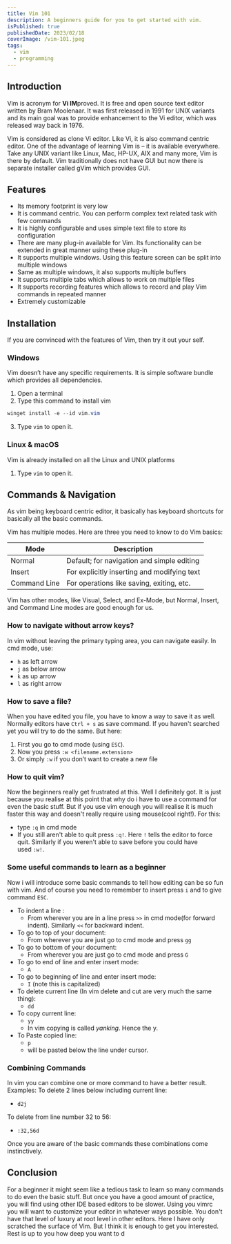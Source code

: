 ```yaml
---
title: Vim 101
description: A beginners guide for you to get started with vim.
isPublished: true
publishedDate: 2023/02/18
coverImage: /vim-101.jpeg
tags:
  - vim
  - programming
---
```


## Introduction
Vim is acronym for **Vi IM**proved. It is free and open source text editor written by Bram Moolenaar. It was first released in 1991 for UNIX variants and its main goal was to provide enhancement to the Vi editor, which was released way back in 1976.

Vim is considered as clone Vi editor. Like Vi, it is also command centric editor. One of the advantage of learning Vim is – it is available everywhere. Take any UNIX variant like Linux, Mac, HP-UX, AIX and many more, Vim is there by default. Vim traditionally does not have GUI but now there is separate installer called gVim which provides GUI.

## Features
- Its memory footprint is very low
- It is command centric. You can perform complex text related task with few commands
- It is highly configurable and uses simple text file to store its configuration
- There are many plug-in available for Vim. Its functionality can be extended in great manner using these plug-in
- It supports multiple windows. Using this feature screen can be split into multiple windows
- Same as multiple windows, it also supports multiple buffers
- It supports multiple tabs which allows to work on multiple files
- It supports recording features which allows to record and play Vim commands in repeated manner
- Extremely customizable

## Installation
If you are convinced with the features of Vim, then try it out your self.

### Windows
Vim doesn’t have any specific requirements. It is simple software bundle which provides all dependencies.
1.  Open a terminal
2.  Type this command to install vim
```powershell
winget install -e --id vim.vim
```
3.  Type `vim` to open it.

### Linux & macOS
Vim is already installed on all the Linux and UNIX platforms
1.  Type `vim` to open it.

## Commands & Navigation
As vim being keyboard centric editor, it basically has keyboard shortcuts for basically all the basic commands.

Vim has multiple modes. Here are three you need to know to do Vim basics:

| Mode         | Description                                 |
| ------------ | ------------------------------------------- |
| Normal       | Default; for navigation and simple editing  |
| Insert       | For explicitly inserting and modifying text |
| Command Line | For operations like saving, exiting, etc.   |

Vim has other modes, like Visual, Select, and Ex-Mode, but Normal, Insert, and Command Line modes are good enough for us.

### How to navigate without arrow keys?
In vim without leaving the primary typing area, you can navigate easily. In cmd mode, use:
- `h` as left arrow
- `j` as below arrow
- `k` as up arrow
- `l` as right arrow

### How to save a file?
When you have edited you file, you have to know a way to save it as well. Normally editors have `Ctrl + s` as save command. If you haven't searched yet you will try to do the same. But here:

1. First you go to cmd mode (using `ESC`).
2. Now you press `:w <filename.extension>`
3. Or simply `:w` if you don’t want to create a new file

### How to quit vim?
Now the beginners really get frustrated at this. Well I definitely got. It is just because you realise at this point that why do i have to use a command for even the basic stuff. But if you use vim enough you will realise it is much faster this way and doesn't really require using mouse(cool right!). For this:

- type `:q` in cmd mode
- If you still aren't able to quit press `:q!`. Here `!` tells the editor to force quit. Similarly if you weren't able to save before you could have used `:w!`.

### Some useful commands to learn as a beginner

Now i will introduce some basic commands to tell how editing can be so fun with vim. And of course you need to remember to insert press `i` and to give command `ESC`.

- To indent a line :
    - From wherever you are in a line press `>>` in cmd mode(for forward indent). Similarly `<<` for backward indent.
- To go to top of your document:
    - From wherever you are just go to cmd mode and press `gg`
- To go to bottom of your document:
    - From wherever you are just go to cmd mode and press `G`
- To go to end of line and enter insert mode:
    - `A`
- To go to beginning of line and enter insert mode:
    - `I` (note this is capitalized)
- To delete current line (In vim delete and cut are very much the same thing):
    - `dd`
- To copy current line:
    - `yy`
    - In vim copying is called _yanking_. Hence the y.
- To Paste copied line:
    - `p`
    - will be pasted below the line under cursor.

### Combining Commands
In vim you can combine one or more command to have a better result. Examples:
To delete 2 lines below including current line:
-   `d2j`

To delete from line number 32 to 56:
-   `:32,56d`

Once you are aware of the basic commands these combinations come instinctively.

## Conclusion
For a beginner it might seem like a tedious task to learn so many commands to do even the basic stuff. But once you have a good amount of practice, you will find using other IDE based editors to be slower. Using you vimrc you will want to customize your editor in whatever ways possible. You don't have that level of luxury at root level in other editors. Here I have only scratched the surface of Vim. But I think it is enough to get you interested. Rest is up to you how deep you want to d
